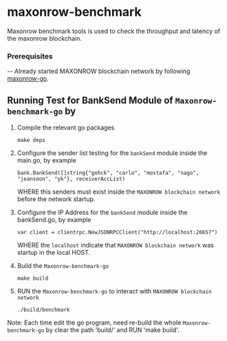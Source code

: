 
# maxonrow-benchmark
Maxonrow benchmark tools is used to check the throughput and latency of the maxonrow blockchain. 

### Prerequisites
-- Already started MAXONROW blockchain network by following [maxonrow-go](https://github.com/maxonrow/maxonrow-go/edit/develop/README.md).

## Running Test for BankSend Module of `Maxonrow-benchmark-go` by

1. Compile the relevant go packages

    `make deps`

2. Configure the sender list testing for the `bankSend` module inside the main.go, by example 

    `bank.BankSend([]string{"gohck", "carlo", "mostafa", "nago", "jeansoon", "yk"}, receiverAccList)` 
    
   WHERE this senders must exist inside the `MAXONROW blockchain network` before the network startup.

3. Configure the IP Address for the `bankSend` module inside the bankSend.go, by example 

    `var client = clientrpc.NewJSONRPCClient("http://localhost:26657")` 
    
   WHERE the `localhost` indicate that `MAXONROW blockchain network` was startup in the local HOST.

4. Build the `Maxonrow-benchmark-go`

    `make build`

5. RUN the `Maxonrow-benchmark-go` to interact with `MAXONROW blockchain network`

    `./build/benchmark`


Note: Each time edit the go program, need re-build the whole `Maxonrow-benchmark-go` by clear the path 'build/' and RUN 'make build'.

